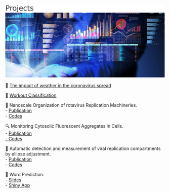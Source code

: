![](image/data-analytics-trimmed-650.png)

 :sunrise: [The impact of weather in the coronavirus spread](https://nbviewer.jupyter.org/github/Yasel-Garces/The-impact-of-weather-in-the-coronavirus-spread/blob/master/Has%20the%20weather%20an%20impact%20on%20the%20spread%20of%20the%20coronavirus%3F.ipynb)

:running: [Workout Classification](https://nbviewer.jupyter.org/github.com/Yasel-Garces/Workout-Classification/blob/master/Workout%20Classification.ipynb)

:microscope: Nanoscale Organization of rotavirus Replication Machineries.    
	- [Publication](https://elifesciences.org/articles/42906)     
	- [Codes](https://github.com/Yasel-Garces/Nanoscale_organization_of_rotavirus_replication_machineries)

:mag: Monitoring Cytosolic Fluorescent Aggregates in Cells.     
	- [Publication](https://github.com/Yasel-Garces/Monitoring-Cytosolic-Fluorescent-Aggregates-in-Cells)    
[	- Codes](https://www.biorxiv.org/content/10.1101/177139v1.full.pdf)

:straight_ruler: Automatic detection and measurement of viral replication compartments by ellipse adjustment.    
	- [Publication](https://www.nature.com/articles/srep36505)     
	- [Codes](https://github.com/Yasel-Garces/MatlabCodes_Automatic_Detection_and_Measurement_of_Viral_Replication_Compartments_By_Ellipse_Adjustm)
 
:bookmark_tabs: Word Prediction.    
	- [Slides](https://rpubs.com/Yasel88/281759)     
	- [Shiny App](https://yasel.shinyapps.io/WordPrediction/)
